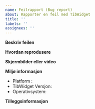 ```yaml
---
name: Feilrapport (Bug report)
about: Rapporter en feil med TibWidget
title: ''
labels: ''
assignees: ''
---
```


<!--
Vær snill å lese gjennom retningslinjene for feilmelding før du lager en ny feilmelding. Vær vennlig beskriv feilen med så mye informasjon
som mulig da dette gir oss best mulig måte å raskt få kontroll på hvordan problemet skal løses.
-->

**Beskriv feilen**
<!--
A high-level summary or description of the problem that you're facing.
-->

**Hvordan reprodusere**
<!--
A list of steps that can be followed to recreate the issue.
-->

**Skjermbilder eller video**
<!--
Please add screenshots or a short video to help visually explain the problem. 
Ensure that the screenshots/videos do not contain any sensitive information such as API keys or Access Tokens. 
-->

**Miljø informasjon**

 - Platform : 
 - TibWidget Versjon:
 - Operativsystem:

**Tilleggsinformasjon**
<!--
Please add any other contextual information about the problem, that might be relevant and help explain the issue you're facing.
-->
